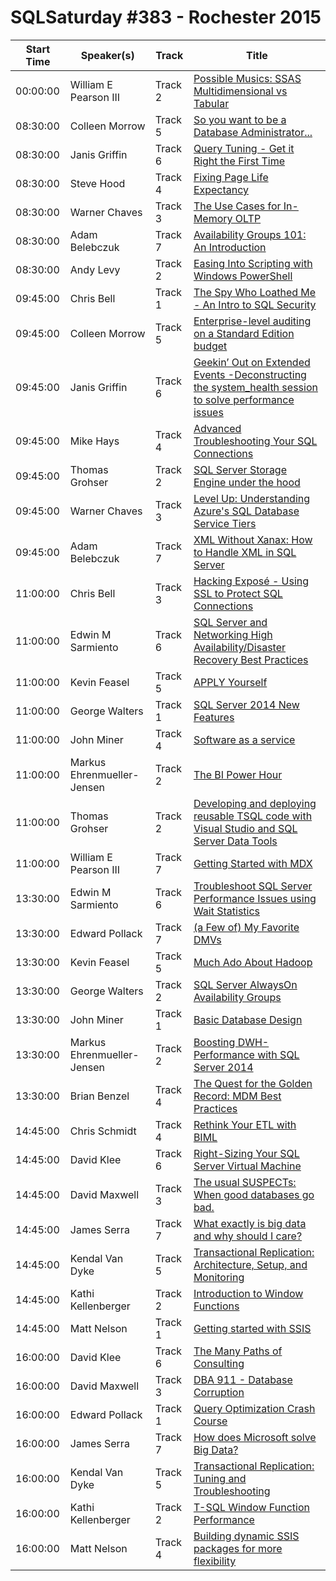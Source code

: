 # SQLSaturday #383 - Rochester 2015
Start Time|Speaker(s)|Track|Title
---|---|---|---
00:00:00|William E Pearson III|Track 2|[Possible Musics:  SSAS Multidimensional vs Tabular](35927.md)
08:30:00|Colleen Morrow|Track 5|[So you want to be a Database Administrator...](11784.md)
08:30:00|Janis Griffin|Track 6|[Query Tuning - Get it Right the First Time ](15736.md)
08:30:00|Steve Hood|Track 4 |[Fixing Page Life Expectancy](25728.md)
08:30:00|Warner Chaves|Track 3|[The Use Cases for In-Memory OLTP](27648.md)
08:30:00|Adam Belebczuk|Track 7|[Availability Groups 101: An Introduction](9009.md)
08:30:00|Andy Levy|Track 2|[Easing Into Scripting with Windows PowerShell](9560.md)
09:45:00|Chris Bell|Track 1|[The Spy Who Loathed Me - An Intro to SQL Security ](11288.md)
09:45:00|Colleen Morrow|Track 5|[Enterprise-level auditing on a Standard Edition budget](11783.md)
09:45:00|Janis Griffin|Track 6|[Geekin’ Out on Extended Events -Deconstructing the system_health session to solve performance issues](15735.md)
09:45:00|Mike Hays|Track 4 |[Advanced Troubleshooting Your SQL Connections](20663.md)
09:45:00|Thomas Grohser|Track 2|[SQL Server Storage Engine under the hood ](26129.md)
09:45:00|Warner Chaves|Track 3|[Level Up: Understanding Azure's SQL Database Service Tiers](27647.md)
09:45:00|Adam Belebczuk|Track 7|[XML Without Xanax: How to Handle XML in SQL Server](9010.md)
11:00:00|Chris Bell|Track 3|[Hacking Exposé - Using SSL to Protect SQL Connections](11286.md)
11:00:00|Edwin M Sarmiento|Track 6|[SQL Server and Networking High Availability/Disaster Recovery Best Practices](13745.md)
11:00:00|Kevin Feasel|Track 5|[APPLY Yourself](14202.md)
11:00:00|George Walters|Track 1|[SQL Server 2014 New Features](14545.md)
11:00:00|John Miner|Track 4 |[Software as a service](16999.md)
11:00:00|Markus Ehrenmueller-Jensen|Track 2|[The BI Power Hour](19692.md)
11:00:00|Thomas Grohser|Track 2|[Developing and deploying reusable TSQL code with Visual Studio and SQL Server Data Tools](26128.md)
11:00:00|William E Pearson III|Track 7|[Getting Started with MDX](35926.md)
13:30:00|Edwin M Sarmiento|Track 6|[Troubleshoot SQL Server Performance Issues using Wait Statistics](13746.md)
13:30:00|Edward Pollack|Track 7|[(a Few of) My Favorite DMVs](13861.md)
13:30:00|Kevin Feasel|Track 5|[Much Ado About Hadoop](14203.md)
13:30:00|George Walters|Track 2|[SQL Server AlwaysOn Availability Groups](14547.md)
13:30:00|John Miner|Track 1|[Basic Database Design  ](17014.md)
13:30:00|Markus Ehrenmueller-Jensen|Track 2|[Boosting DWH-Performance with SQL Server 2014](19690.md)
13:30:00|Brian Benzel|Track 4 |[The Quest for the Golden Record: MDM Best Practices ](35625.md)
14:45:00|Chris Schmidt|Track 4 |[Rethink Your ETL with BIML](11681.md)
14:45:00|David Klee|Track 6|[Right-Sizing Your SQL Server Virtual Machine](12603.md)
14:45:00|David Maxwell|Track 3|[The usual SUSPECTs: When good databases go bad.](13334.md)
14:45:00|James Serra|Track 7|[What exactly is big data and why should I care?](15621.md)
14:45:00|Kendal Van Dyke|Track 5|[Transactional Replication: Architecture, Setup, and Monitoring](18081.md)
14:45:00|Kathi Kellenberger|Track 2|[Introduction to Window Functions](18448.md)
14:45:00|Matt Nelson|Track 1|[Getting started with SSIS](19846.md)
16:00:00|David Klee|Track 6|[The Many Paths of Consulting](12604.md)
16:00:00|David Maxwell|Track 3|[DBA 911 - Database Corruption](13333.md)
16:00:00|Edward Pollack|Track 1|[Query Optimization Crash Course](13864.md)
16:00:00|James Serra|Track 7|[How does Microsoft solve Big Data?](15620.md)
16:00:00|Kendal Van Dyke|Track 5|[Transactional Replication: Tuning and Troubleshooting](18082.md)
16:00:00|Kathi Kellenberger|Track 2|[T-SQL Window Function Performance](18449.md)
16:00:00|Matt Nelson|Track 4 |[Building dynamic SSIS packages for more flexibility](19847.md)

